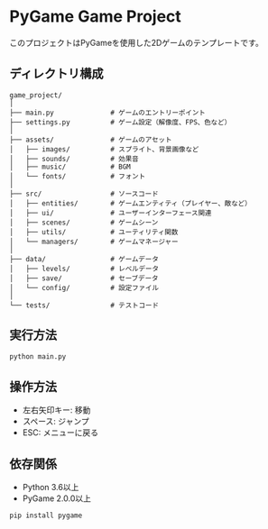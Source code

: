 # PyGame Game Project

このプロジェクトはPyGameを使用した2Dゲームのテンプレートです。

## ディレクトリ構成

```
game_project/
│
├── main.py              # ゲームのエントリーポイント
├── settings.py          # ゲーム設定（解像度、FPS、色など）
│
├── assets/              # ゲームのアセット
│   ├── images/          # スプライト、背景画像など
│   ├── sounds/          # 効果音
│   ├── music/           # BGM
│   └── fonts/           # フォント
│
├── src/                 # ソースコード
│   ├── entities/        # ゲームエンティティ（プレイヤー、敵など）
│   ├── ui/              # ユーザーインターフェース関連
│   ├── scenes/          # ゲームシーン
│   ├── utils/           # ユーティリティ関数
│   └── managers/        # ゲームマネージャー
│
├── data/                # ゲームデータ
│   ├── levels/          # レベルデータ
│   ├── save/            # セーブデータ
│   └── config/          # 設定ファイル
│
└── tests/               # テストコード
```

## 実行方法

```bash
python main.py
```

## 操作方法

- 左右矢印キー: 移動
- スペース: ジャンプ
- ESC: メニューに戻る

## 依存関係

- Python 3.6以上
- PyGame 2.0.0以上

```bash
pip install pygame
```
